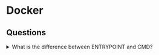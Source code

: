 # Docker

## Questions

<details>
<summary>What is the difference between ENTRYPOINT and CMD?</summary>

ENTRYPOINT is the process that’s executed inside the container.
CMD is the default set of arguments that are supplied to the ENTRYPOINT process.

Default ENTRYPOINT is `/bin/sh -c`
<details>
